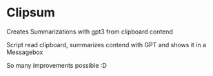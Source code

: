 # Clipsum
Creates Summarizations with gpt3 from clipboard contend

Script read clipboard, summarizes contend with GPT and shows it in a Messagebox


So many improvements possible :D
